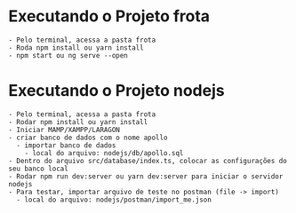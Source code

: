 # Executando o Projeto frota

    - Pelo terminal, acessa a pasta frota
    - Roda npm install ou yarn install
    - npm start ou ng serve --open

# Executando o Projeto nodejs

    - Pelo terminal, acessa a pasta frota
    - Rodar npm install ou yarn install
    - Iniciar MAMP/XAMPP/LARAGON
    - criar banco de dados com o nome apollo
      - importar banco de dados
        - local do arquivo: nodejs/db/apollo.sql
    - Dentro do arquivo src/database/index.ts, colocar as configurações do seu banco local
    - Rodar npm run dev:server ou yarn dev:server para iniciar o servidor nodejs
    - Para testar, importar arquivo de teste no postman (file -> import)
      - local do arquivo: nodejs/postman/import_me.json
